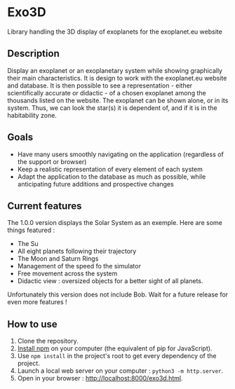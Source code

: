 # Exo3D

Library handling the 3D display of exoplanets for the exoplanet.eu website

## Description

Display an exoplanet or an exoplanetary system while showing graphically their
main characteristics. It is design to work with the exoplanet.eu website and
database. It is then possible to see a representation - either scientifically
accurate or didactic - of a chosen exoplanet among the thousands listed on the
website. The exoplanet can be shown alone, or in its system. Thus, we can look
the star(s) it is dependent of, and if it is in the habitability zone.

## Goals

- Have many users smoothly navigating on the application
  (regardless of the support or browser)
- Keep a realistic representation of every element of each system
- Adapt the application to the database as much as possible, while anticipating
  future additions and prospective changes

## Current features

The 1.0.0 version displays the Solar System as an exemple. Here are some things featured :

- The Su
- All eight planets following their trajectory
- The Moon and Saturn Rings
- Management of the speed fo the simulator
- Free movement across the system
- Didactic view : oversized objects for a better sight of all planets.

Unfortunately this version does not include Bob. Wait for a future release for even more features !

## How to use

1. Clone the repository.
1. [Install npm](https://docs.npmjs.com/downloading-and-installing-node-js-and-npm) on your computer (the equivalent of pip for JavaScript).
1. Use `npm install` in the project's root to get every dependency of the project.
1. Launch a local web server on your computer : `python3 -m http.server`.
1. Open in your browser : <http://localhost:8000/exo3d.html>.
